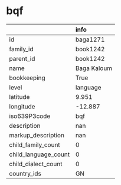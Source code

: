 # bqf
|                      | info        |
|:---------------------|:------------|
| id                   | baga1271    |
| family_id            | book1242    |
| parent_id            | book1242    |
| name                 | Baga Kaloum |
| bookkeeping          | True        |
| level                | language    |
| latitude             | 9.951       |
| longitude            | -12.887     |
| iso639P3code         | bqf         |
| description          | nan         |
| markup_description   | nan         |
| child_family_count   | 0           |
| child_language_count | 0           |
| child_dialect_count  | 0           |
| country_ids          | GN          |